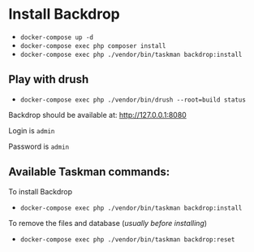 # Install Backdrop

* `docker-compose up -d`
* `docker-compose exec php composer install`
* `docker-compose exec php ./vendor/bin/taskman backdrop:install`

## Play with drush

* `docker-compose exec php ./vendor/bin/drush --root=build status`

Backdrop should be available at: http://127.0.0.1:8080

Login is `admin`

Password is `admin`

## Available Taskman commands:

To install Backdrop
* `docker-compose exec php ./vendor/bin/taskman backdrop:install`

To remove the files and database (_usually before installing_)
* `docker-compose exec php ./vendor/bin/taskman backdrop:reset`
